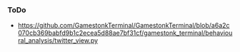 ### ToDo

* https://github.com/GamestonkTerminal/GamestonkTerminal/blob/a6a2c070cb369babfd9b1c2ecea5d88ae7bf31cf/gamestonk_terminal/behavioural_analysis/twitter_view.py
